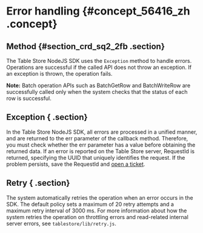 # Error handling {#concept_56416_zh .concept}

## Method {#section_crd_sq2_2fb .section}

The Table Store NodeJS SDK uses the `Exception` method to handle errors. Operations are successful if the called API does not throw an exception. If an exception is thrown, the operation fails.

**Note:** Batch operation APIs such as BatchGetRow and BatchWriteRow are successfully called only when the system checks that the status of each row is successful.

## Exception { .section}

In the Table Store NodeJS SDK, all errors are processed in a unified manner, and are returned to the err parameter of the callback method. Therefore, you must check whether the err parameter has a value before obtaining the returned data. If an error is reported on the Table Store server, RequestId is returned, specifying the UUID that uniquely identifies the request. If the problem persists, save the RequestId and [open a ticket](https://selfservice.console.aliyun.com/ticket/createIndex).

## Retry { .section}

The system automatically retries the operation when an error occurs in the SDK. The default policy sets a maximum of 20 retry attempts and a maximum retry interval of 3000 ms. For more information about how the system retries the operation on throttling errors and read-related internal server errors, see `tablestore/lib/retry.js`.


